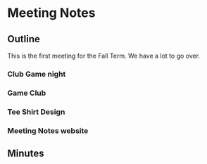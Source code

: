 # Meeting Notes

## Outline

This is the first meeting for the Fall Term. We have a lot to go over. 

### Club Game night

### Game Club

### Tee Shirt Design 

### Meeting Notes website



## Minutes 
